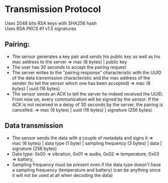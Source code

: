 # Transmission Protocol

Uses 2048 bits RSA keys with SHA256 hash<br />
Uses RSA PKCS #1 v1.5 signatures

## Pairing:
- The sensor generates a key pair and sends his public key as well as his mac address to the server => mac (6 bytes) | public key
- The user has 30 seconds to accept the pairing request
- The server writes to the "pairing response" characteristic with the UUID of the data transmission characteristic and the mac address of the sender (to tell the sensor which one has been accepted) => mac (6 bytes) | uuid (16 bytes)
- The sensor sends an ACK to tell the server he indeed received the UUID. From now on, every communication will be signed by the sensor. If the ACK is not received in a delay of 30 seconds by the server, the pairing is cancelled. => mac (6 bytes) | uuid (16 bytes) | signature (256 bytes)

## Data transmission
- The sensor sends the data with a couple of metadata and signs it => mac (6 bytes) | data type (1 byte) | sampling frequency (3 bytes) | data | signature (256 bytes)
- Data type: 0x00 => vibration, 0x01 => audio, 0x02 => temperature, 0x03 => battery,
- Sampling frequency must be present even if the data type doesn't have a sampling frequency (temperature and battery) (can be anything since it will not be used at all when decoding the data)
